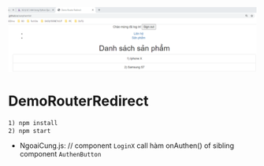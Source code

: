 ![demo](demo.png)

# DemoRouterRedirect
```
1) npm install
2) npm start
```
- NgoaiCung.js: // component `LoginX` call hàm onAuthen() of sibling component `AuthenButton`
